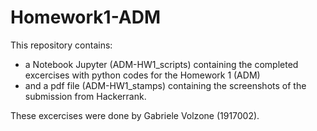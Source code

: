 # Homework1-ADM
This repository contains:
- a Notebook Jupyter (ADM-HW1_scripts) containing the completed excercises with python codes for the Homework 1 (ADM)
- and a pdf file (ADM-HW1_stamps) containing the screenshots of the submission from Hackerrank.

These excercises were done by Gabriele Volzone (1917002). 
